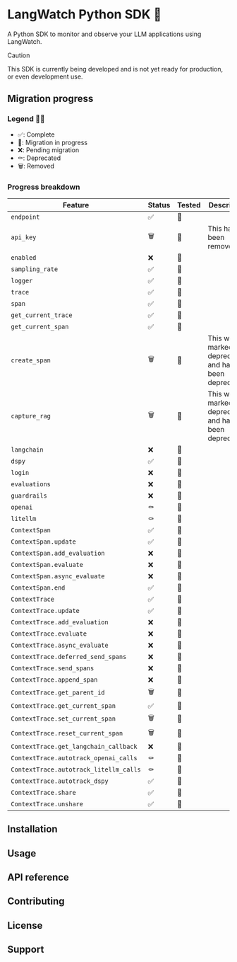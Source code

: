 # LangWatch Python SDK 🐍

A Python SDK to monitor and observe your LLM applications using LangWatch.

> [!CAUTION]
> This SDK is currently being developed and is not yet ready for production, or even
> development use.

## Migration progress

### Legend 🦵🔚

-   ✅: Complete
-   🚧: Migration in progress
-   ❌: Pending migration
-   ⚰: Deprecated
-   🗑️: Removed

### Progress breakdown

| Feature                                | Status | Tested | Description                                               |
| -------------------------------------- | ------ | ------ | --------------------------------------------------------- |
| `endpoint`                             | ✅     | 🔄     |                                                           |
| `api_key`                              | 🗑️     | 🔄     | This has been removed.                                    |
| `enabled`                              | ❌     | 🔄     |                                                           |
| `sampling_rate`                        | ✅     | 🔄     |                                                           |
| `logger`                               | ✅     | 🔄     |                                                           |
| `trace`                                | ✅     | 🔄     |                                                           |
| `span`                                 | ✅     | 🔄     |                                                           |
| `get_current_trace`                    | ✅     | 🔄     |                                                           |
| `get_current_span`                     | ✅     | 🔄     |                                                           |
| `create_span`                          | 🗑️     | 🔄     | This was marked for deprecation, and has been deprecated. |
| `capture_rag`                          | 🗑️     | 🔄     | This was marked for deprecation, and has been deprecated. |
| `langchain`                            | ❌     | 🔄     |                                                           |
| `dspy`                                 | ✅     | 🔄     |                                                           |
| `login`                                | ❌     | 🔄     |                                                           |
| `evaluations`                          | ❌     | 🔄     |                                                           |
| `guardrails`                           | ❌     | 🔄     |                                                           |
| `openai`                               | ⚰️     | 🔄     |                                                           |
| `litellm`                              | ⚰️     | 🔄     |                                                           |
| `ContextSpan`                          | ✅     | 🔄     |                                                           |
| `ContextSpan.update`                   | ✅     | 🔄     |                                                           |
| `ContextSpan.add_evaluation`           | ❌     | 🔄     |                                                           |
| `ContextSpan.evaluate`                 | ❌     | 🔄     |                                                           |
| `ContextSpan.async_evaluate`           | ❌     | 🔄     |                                                           |
| `ContextSpan.end`                      | ✅     | 🔄     |                                                           |
| `ContextTrace`                         | ✅     | 🔄     |                                                           |
| `ContextTrace.update`                  | ✅     | 🔄     |                                                           |
| `ContextTrace.add_evaluation`          | ❌     | 🔄     |                                                           |
| `ContextTrace.evaluate`                | ❌     | 🔄     |                                                           |
| `ContextTrace.async_evaluate`          | ❌     | 🔄     |                                                           |
| `ContextTrace.deferred_send_spans`     | ❌     | 🔄     |                                                           |
| `ContextTrace.send_spans`              | ❌     | 🔄     |                                                           |
| `ContextTrace.append_span`             | ❌     | 🔄     |                                                           |
| `ContextTrace.get_parent_id`           | 🗑️     | 🔄     |                                                           |
| `ContextTrace.get_current_span`        | ✅     | 🔄     |                                                           |
| `ContextTrace.set_current_span`        | 🗑️     | 🔄     |                                                           |
| `ContextTrace.reset_current_span`      | 🗑️     | 🔄     |                                                           |
| `ContextTrace.get_langchain_callback`  | ❌     | 🔄     |                                                           |
| `ContextTrace.autotrack_openai_calls`  | ⚰     | 🔄     |                                                           |
| `ContextTrace.autotrack_litellm_calls` | ⚰     | 🔄     |                                                           |
| `ContextTrace.autotrack_dspy`          | ✅     | 🔄     |                                                           |
| `ContextTrace.share`                   | ✅     | 🔄     |                                                           |
| `ContextTrace.unshare`                 | ✅     | 🔄     |                                                           |

## Installation

## Usage

## API reference

## Contributing

## License

## Support

